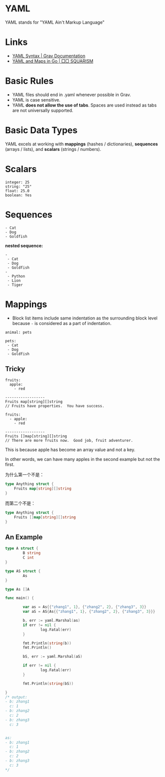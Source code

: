 # YAML

YAML stands for "YAML Ain't Markup Language" 

# Links

* [YAML Syntax | Grav Documentation](https://learn.getgrav.org/advanced/yaml)
* [YAML and Maps in Go | □▢ SQUARISM](https://squarism.com/2014/10/13/yaml-go/)

# Basic Rules


* YAML files should end in .yaml whenever possible in Grav.
* YAML is case sensitive.
* YAML **does not allow the use of tabs**. Spaces are used instead as tabs are not universally supported.

# Basic Data Types

YAML excels at working with **mappings** (hashes / dictionaries), **sequences** (arrays / lists), and **scalars** (strings / numbers). 

# Scalars

```
integer: 25
string: "25"
float: 25.0
boolean: Yes
```

# Sequences

```
- Cat
- Dog
- Goldfish
```

**nested sequence:**

```
-
 - Cat
 - Dog
 - Goldfish
-
 - Python
 - Lion
 - Tiger
```

# Mappings

* Block list items include same indentation as the surrounding block level
  because `-` is considered as a part of indentation.

```
animal: pets
```

```
pets:
 - Cat
 - Dog
 - Goldfish
```

## Tricky

```
fruits:
  apple:
    - red

------------------
Fruits map[string][]string
// Fruits have properties.  You have success.
```

```
fruits:
  - apple:
    - red

------------------
Fruits []map[string][]string
// There are more fruits now.  Good job, fruit adventurer.
```

This is because apple has become an array value and not a key. 

In other words, we can have many apples in the second example but not the first. 

为什么第一个不是：

```go
type Anything struct {
	Fruits map[string][]string
}
```

而第二个不是：

```go
type Anything struct {
	Fruits []map[string][]string
}
```

## An Example

```go
type A struct {
        B string
        C int
}

type AS struct {
        As
}

type As []A

func main() {

        var as = As{{"zhang1", 1}, {"zhang2", 2}, {"zhang3", 3}}
        var aS = AS{As{{"zhang1", 1}, {"zhang2", 2}, {"zhang3", 3}}}

        b, err := yaml.Marshal(as)
        if err != nil {
                log.Fatal(err)
        }

        fmt.Println(string(b))
        fmt.Println()

        bS, err := yaml.Marshal(aS)

        if err != nil {
                log.Fatal(err)
        }

        fmt.Println(string(bS))

}
/* output:
- b: zhang1
  c: 1
- b: zhang2
  c: 2
- b: zhang3
  c: 3


as:
- b: zhang1
  c: 1
- b: zhang2
  c: 2
- b: zhang3
  c: 3
*/
```

